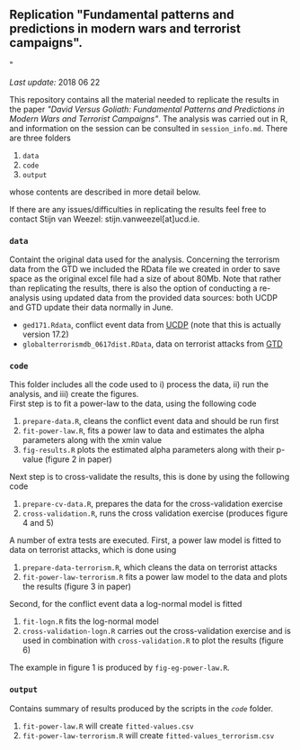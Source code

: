 ## Replication "Fundamental patterns and predictions in modern wars and terrorist campaigns". 
" <br>

*Last update:* 2018 06 22 <br>


This repository contains all the material needed to replicate the results in the paper *"David Versus Goliath: Fundamental Patterns and Predictions in Modern Wars and Terrorist Campaigns"*. 
The analysis was carried out in R, and information on the session can be consulted in `session_info.md`. 
There are three folders

1. `data`
2. `code`
3. `output` 

whose contents are described in more detail below. <br>


If there are any issues/difficulties in replicating the results feel free to contact Stijn van Weezel: stijn.vanweezel[at]ucd.ie.

### **`data`** 

Containt the original data used for the analysis. 
Concerning the terrorism data from the GTD we included the RData file we created in order to save space as the original excel file had a size of about 80Mb.
Note that rather than replicating the results, there is also the option of conducting a re-analysis using updated data from the provided data sources: both UCDP and GTD update their data normally in June. 

* `ged171.Rdata`, conflict event data from [UCDP](ucdp.uu.se/downloads/) (note that this is actually version 17.2)
* `globalterrorismdb_0617dist.RData`, data on terrorist attacks from [GTD](www.start.umd.edu/gtd/)

### **`code`**

This folder includes all the code used to i) process the data, ii) run the analysis, and iii) create the figures. <br>
First step is to fit a power-law to the data, using the following code

1. `prepare-data.R`, cleans the conflict event data and should be run first
2. `fit-power-law.R`, fits a power law to data and estimates the alpha parameters along with the xmin value
3. `fig-results.R` plots the estimated alpha parameters along with their p-value (figure 2 in paper)

Next step is to cross-validate the results, this is done by using the following code

1. `prepare-cv-data.R`, prepares the data for the cross-validation exercise
2. `cross-validation.R`, runs the cross validation exercise (produces figure 4 and 5)

A number of extra tests are executed. 
First, a power law model is fitted to data on terrorist attacks, which is done using

1. `prepare-data-terrorism.R`, which cleans the data on terrorist attacks
2. `fit-power-law-terrorism.R` fits a power law model to the data and plots the results (figure 3 in paper)

Second, for the conflict event data a log-normal model is fitted
1. `fit-logn.R` fits the log-normal model
2. `cross-validation-logn.R` carries out the cross-validation exercise and is used in combination with `cross-validation.R` to plot the results (figure 6)  

The example in figure 1 is produced by `fig-eg-power-law.R`. 

### **`output`**

Contains summary of results produced by the scripts in the *`code`* folder. 

1. `fit-power-law.R` will create `fitted-values.csv`
2. `fit-power-law-terrorism.R` will create `fitted-values_terrorism.csv`


